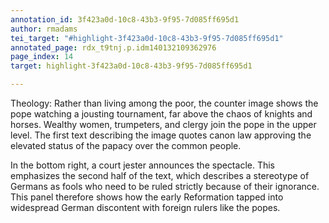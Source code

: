 ```yaml
---
annotation_id: 3f423a0d-10c8-43b3-9f95-7d085ff695d1
author: rmadams
tei_target: "#highlight-3f423a0d-10c8-43b3-9f95-7d085ff695d1"
annotated_page: rdx_t9tnj.p.idm140132109362976
page_index: 14
target: highlight-3f423a0d-10c8-43b3-9f95-7d085ff695d1

---
```

Theology: Rather than living among the poor, the counter image shows the pope watching a jousting tournament, far above the chaos of knights and horses. Wealthy women, trumpeters, and clergy join the pope in the upper level. The first text describing the image quotes canon law approving the elevated status of the papacy over the common people.

In the bottom right, a court jester announces the spectacle. This emphasizes the second half of the text, which describes a stereotype of Germans as fools who need to be ruled strictly because of their ignorance. This panel therefore shows how the early Reformation tapped into widespread German discontent with foreign rulers like the popes. 
